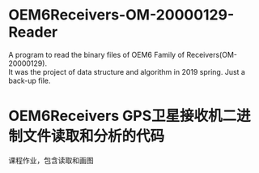 # OEM6Receivers-OM-20000129-Reader
A program to read the binary files of OEM6 Family of Receivers(OM-20000129).  
It was the project of data structure and algorithm in 2019 spring.
Just a back-up file.
# OEM6Receivers GPS卫星接收机二进制文件读取和分析的代码
课程作业，包含读取和画图
